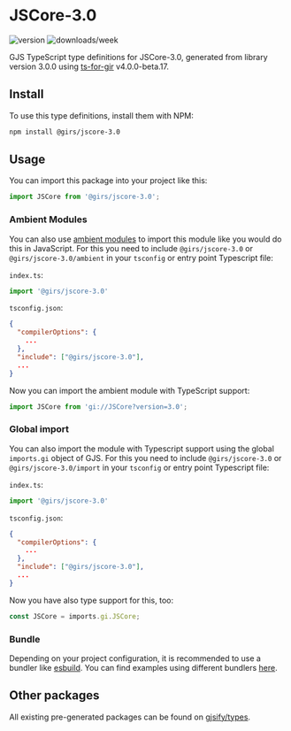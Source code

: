 
# JSCore-3.0

![version](https://img.shields.io/npm/v/@girs/jscore-3.0)
![downloads/week](https://img.shields.io/npm/dw/@girs/jscore-3.0)


GJS TypeScript type definitions for JSCore-3.0, generated from library version 3.0.0 using [ts-for-gir](https://github.com/gjsify/ts-for-gir) v4.0.0-beta.17.


## Install

To use this type definitions, install them with NPM:
```bash
npm install @girs/jscore-3.0
```

## Usage

You can import this package into your project like this:
```ts
import JSCore from '@girs/jscore-3.0';
```

### Ambient Modules

You can also use [ambient modules](https://github.com/gjsify/ts-for-gir/tree/main/packages/cli#ambient-modules) to import this module like you would do this in JavaScript.
For this you need to include `@girs/jscore-3.0` or `@girs/jscore-3.0/ambient` in your `tsconfig` or entry point Typescript file:

`index.ts`:
```ts
import '@girs/jscore-3.0'
```

`tsconfig.json`:
```json
{
  "compilerOptions": {
    ...
  },
  "include": ["@girs/jscore-3.0"],
  ...
}
```

Now you can import the ambient module with TypeScript support: 

```ts
import JSCore from 'gi://JSCore?version=3.0';
```

### Global import

You can also import the module with Typescript support using the global `imports.gi` object of GJS.
For this you need to include `@girs/jscore-3.0` or `@girs/jscore-3.0/import` in your `tsconfig` or entry point Typescript file:

`index.ts`:
```ts
import '@girs/jscore-3.0'
```

`tsconfig.json`:
```json
{
  "compilerOptions": {
    ...
  },
  "include": ["@girs/jscore-3.0"],
  ...
}
```

Now you have also type support for this, too:

```ts
const JSCore = imports.gi.JSCore;
```

### Bundle

Depending on your project configuration, it is recommended to use a bundler like [esbuild](https://esbuild.github.io/). You can find examples using different bundlers [here](https://github.com/gjsify/ts-for-gir/tree/main/examples).

## Other packages

All existing pre-generated packages can be found on [gjsify/types](https://github.com/gjsify/types).

